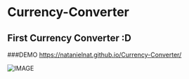 # Currency-Converter

## First Currency Converter :D
###DEMO https://natanielnat.github.io/Currency-Converter/

![IMAGE](https://avatars.githubusercontent.com/u/119494134?v=4)
